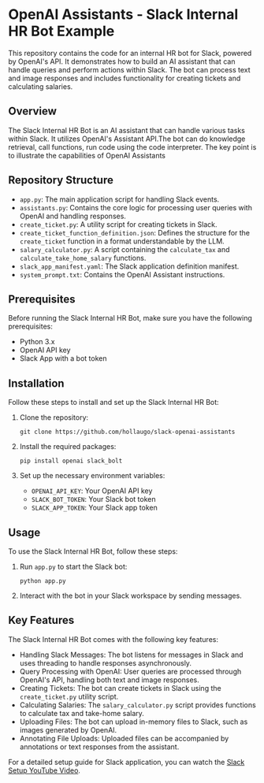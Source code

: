 # OpenAI Assistants - Slack Internal HR Bot Example

This repository contains the code for an internal HR bot for Slack, powered by OpenAI's API. It demonstrates how to build an AI assistant that can handle queries and perform actions within Slack. The bot can process text and image responses and includes functionality for creating tickets and calculating salaries.

## Overview

The Slack Internal HR Bot is an AI assistant that can handle various tasks within Slack. It utilizes OpenAI's Assistant API.The bot can do knowledge retrieval, call functions, run code using the code interpreter. The key point is to illustrate the capabilities of OpenAI Assistants 

## Repository Structure

- `app.py`: The main application script for handling Slack events.
- `assistants.py`: Contains the core logic for processing user queries with OpenAI and handling responses.
- `create_ticket.py`: A utility script for creating tickets in Slack.
- `create_ticket_function_definition.json`: Defines the structure for the `create_ticket` function in a format understandable by the LLM.
- `salary_calculator.py`: A script containing the `calculate_tax` and `calculate_take_home_salary` functions.
- `slack_app_manifest.yaml`: The Slack application definition manifest.
- `system_prompt.txt`: Contains the OpenAI Assistant instructions.

## Prerequisites

Before running the Slack Internal HR Bot, make sure you have the following prerequisites:

- Python 3.x
- OpenAI API key
- Slack App with a bot token

## Installation

Follow these steps to install and set up the Slack Internal HR Bot:

1. Clone the repository:
    ```
    git clone https://github.com/hollaugo/slack-openai-assistants
    ```

2. Install the required packages:
    ```
    pip install openai slack_bolt
    ```

3. Set up the necessary environment variables:
    - `OPENAI_API_KEY`: Your OpenAI API key
    - `SLACK_BOT_TOKEN`: Your Slack bot token
    - `SLACK_APP_TOKEN`: Your Slack app token

## Usage

To use the Slack Internal HR Bot, follow these steps:

1. Run `app.py` to start the Slack bot:
    ```
    python app.py
    ```

2. Interact with the bot in your Slack workspace by sending messages.

## Key Features

The Slack Internal HR Bot comes with the following key features:

- Handling Slack Messages: The bot listens for messages in Slack and uses threading to handle responses asynchronously.
- Query Processing with OpenAI: User queries are processed through OpenAI's API, handling both text and image responses.
- Creating Tickets: The bot can create tickets in Slack using the `create_ticket.py` utility script.
- Calculating Salaries: The `salary_calculator.py` script provides functions to calculate tax and take-home salary.
- Uploading Files: The bot can upload in-memory files to Slack, such as images generated by OpenAI.
- Annotating File Uploads: Uploaded files can be accompanied by annotations or text responses from the assistant.

For a detailed setup guide for Slack application, you can watch the [Slack Setup YouTube Video](https://www.youtube.com/watch?v=HQzYIWY2O2I).
